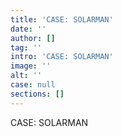 ```yaml
---
title: 'CASE: SOLARMAN'
date: ''
author: []
tag: ''
intro: 'CASE: SOLARMAN'
image: ''
alt: ''
case: null
sections: []
---
```

CASE: SOLARMAN
